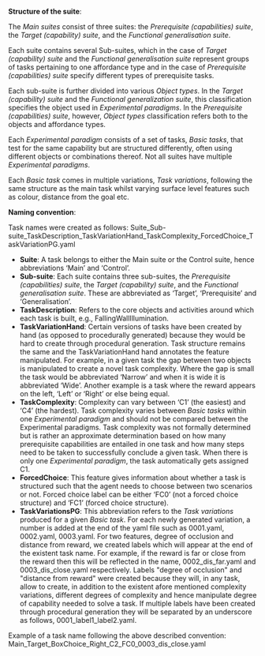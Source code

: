 **Structure of the suite**: 

The *Main suites* consist of three suites: the *Prerequisite (capabilities) suite*, the *Target (capability) suite*, and the *Functional generalisation suite*. 

Each suite contains several Sub-suites, which in the case of *Target (capability) suite* and the *Functional generalisation suite* represent groups of tasks pertaining to one affordance type and in the case of *Prerequisite (capabilities) suite* specify different types of prerequisite tasks. 

Each sub-suite is further divided into various *Object types*. In the *Target (capability) suite* and the *Functional generalization suite*, this classification specifies the object used in *Experimental paradigms*. In the *Prerequisite (capabilities) suite*, however, *Object types* classification refers both to the objects and affordance types. 

Each *Experimental paradigm* consists of a set of tasks, *Basic tasks*, that test for the same capability but are structured differently, often using different objects or combinations thereof. Not all suites have multiple *Experimental paradigms*. 

Each *Basic task* comes in multiple variations, *Task variations*, following the same structure as the main task whilst varying surface level features such as colour, distance from the goal etc. 

**Naming convention**: 

Task names were created as follows: Suite_Sub-suite_TaskDescription_TaskVariationHand_TaskComplexity_ForcedChoice_TaskVariationPG.yaml
* **Suite**: A task belongs to either the Main suite or the Control suite, hence abbreviations ‘Main’ and ‘Control’.
* **Sub-suite**: Each suite contains three sub-suites, the *Prerequisite (capabilities) suite*, the *Target (capability) suite*, and the *Functional generalisation suite*. These are abbreviated as ‘Target’, ‘Prerequisite’ and ‘Generalisation’.
* **TaskDescription**: Refers to the core objects and activities around which each task is built, e.g., FallingWallIllumination.
* **TaskVariationHand**: Certain versions of tasks have been created by hand (as opposed to procedurally generated) because they would be hard to create through procedural generation. Task structure remains the same and the TaskVariationHand hand annotates the feature manipulated. For example, in a given task the gap between two objects is manipulated to create a novel task complexity. Where the gap is small the task would be abbreviated ‘Narrow’ and when it is wide it is abbreviated ‘Wide’. Another example is a task where the reward appears on the left, ‘Left’ or ‘Right’ or else being equal. 
* **TaskComplexity**: Complexity can vary between ‘C1’ (the easiest) and ‘C4’ (the hardest). Task complexity varies between *Basic tasks* within one *Experimental paradigm* and should not be compared between the Experimental paradigms. Task complexity was not formally determined but is rather an approximate determination based on how many prerequisite capabilities are entailed in one task and how many steps need to be taken to successfully conclude a given task. When there is only one *Experimental paradigm*, the task automatically gets assigned C1. 
* **ForcedChoice**: This feature gives information about whether a task is structured such that the agent needs to choose between two scenarios or not. Forced choice label can be either ‘FC0’ (not a forced choice structure) and ‘FC1’ (forced choice structure).
* **TaskVariationsPG**: This abbreviation refers to the *Task variations* produced for a given *Basic task*. For each newly generated variation, a number is added at the end of the yaml file such as 0001.yaml, 0002.yaml, 0003.yaml. For two features, degree of occlusion and distance from reward, we created labels which will appear at the end of the existent task name. For example, if the reward is far or close from the reward then this will be reflected in the name, 0002_dis_far.yaml and 0003_dis_close.yaml respectively. Labels "degree of occlusion" and "distance from reward" were created because they will, in any task, allow to create, in addition to the existent afore mentioned complexity variations, different degrees of complexity and hence manipulate degree of capability needed to solve a task. If multiple labels have been created through procedural generation they will be separated by an underscore as follows, 0001_label1_label2.yaml.
  
Example of a task name following the above described convention: Main_Target_BoxChoice_Right_C2_FC0_0003_dis_close.yaml

